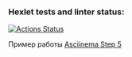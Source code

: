 ### Hexlet tests and linter status:

[![Actions Status](https://github.com/m-salikhov/js-jest-testing-project-67/actions/workflows/hexlet-check.yml/badge.svg)](https://github.com/m-salikhov/js-jest-testing-project-67/actions)

Пример работы
[Asciinema Step 5](https://asciinema.org/a/fd4tlhR6t3W95uNAvoYpSLw99)
